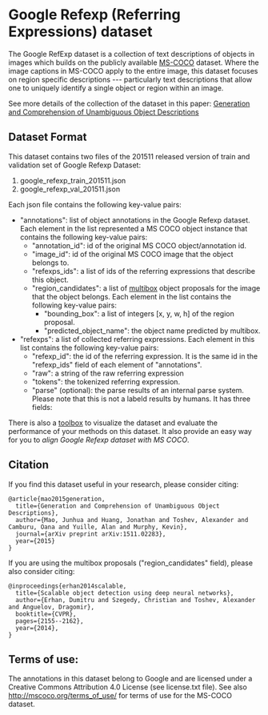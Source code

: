 # Google Refexp (Referring Expressions) dataset

The Google RefExp dataset is a collection of text descriptions of objects in 
images which builds on the publicly available [MS-COCO](http://mscoco.org/) 
dataset. Where the image captions in MS-COCO apply to the entire image, this 
dataset focuses on region specific descriptions --- particularly text 
descriptions that allow one to uniquely identify a single object or region 
within an image.

See more details of the collection of the dataset in this paper: [Generation and Comprehension of Unambiguous Object Descriptions](http://arxiv.org/abs/1511.02283)

## Dataset Format

This dataset contains two files of the 201511 released version of train and
validation set of Google Refexp Dataset: 
1.  google_refexp_train_201511.json
2.  google_refexp_val_201511.json

Each json file contains the following key-value pairs:
-  "annotations": list of object annotations in the Google Refexp dataset. Each
   element in the list represented a MS COCO object instance that contains the 
   following key-value pairs:
   -  "annotation_id": id of the original MS COCO object/annotation id.
   -  "image_id": id of the original MS COCO image that the object belongs to.
   -  "refexps_ids": a list of ids of the referring expressions that describe
      this object.
   -  "region_candidates": a list of [multibox](http://arxiv.org/abs/1312.2249) 
      object proposals for the image that the object belongs. Each element in 
      the list contains the following key-value pairs:
      -  "bounding_box": a list of integers \[x, y, w, h\] of the region proposal.
      -  "predicted_object_name": the object name predicted by multibox.
-  "refexps": a list of collected referring expressions. Each element in this 
   list contains the following key-value pairs:
   -  "refexp_id": the id of the referring expression. It is the same id in the
   "refexp_ids" field of each element of "annotations".
   -  "raw": a string of the raw referring expression
   -  "tokens": the tokenized referring expression.
   -  "parse" (optional): the parse results of an internal parse system. Please
   note that this is not a labeld results by humans. It has three fields:

There is also a [toolbox](https://github.com/mjhucla/Google_Refexp_toolbox) to 
visualize the dataset and evaluate the performance of your methods on this 
dataset. It also provide an easy way for you to 
*align Google Refexp dataset with MS COCO*.

## Citation

If you find this dataset useful in your research, please consider citing:

    @article{mao2015generation,
      title={Generation and Comprehension of Unambiguous Object Descriptions},
      author={Mao, Junhua and Huang, Jonathan and Toshev, Alexander and Camburu, Oana and Yuille, Alan and Murphy, Kevin},
      journal={arXiv preprint arXiv:1511.02283},
      year={2015}
    }
    
If you are using the multibox proposals ("region_candidates" field), please also
consider citing:

    @inproceedings{erhan2014scalable,
      title={Scalable object detection using deep neural networks},
      author={Erhan, Dumitru and Szegedy, Christian and Toshev, Alexander and Anguelov, Dragomir},
      booktitle={CVPR},
      pages={2155--2162},
      year={2014},
    }

## Terms of use:

The annotations in this dataset belong to Google and are licensed under a Creative Commons Attribution 4.0 License (see license.txt file).  See also http://mscoco.org/terms_of_use/ for terms of use for the MS-COCO dataset.
